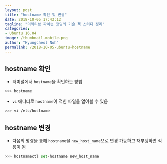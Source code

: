 ```yaml
---
layout: post
title: "hostname 확인 및 변경"
date: 2018-10-05 17:43:12
tagline: "이펙티브 파이썬 코딩의 기술 책 스터디 정리"
categories:
- Ubuntu 16.04
image: /thumbnail-mobile.png
author: "Hyungcheol Noh"
permalink: /2018-10-05-ubuntu-hostname
---
```


## hostname 확인
- 터미널에서 `hostname`을 확인하는 방법

```bash
>>> hostname
```

- `vi` 에디터로 `hostname`이 적힌 파일을 열어볼 수 있음

```bash
>>> vi /etc/hostname
```

## hostname 변경
- 다음의 명령을 통해 `hostname`을 `new_host_name`으로 변경 가능하고 재부팅하면 적용이 됨

```python
>>> hostnamectl set-hostname new_host_name
```
